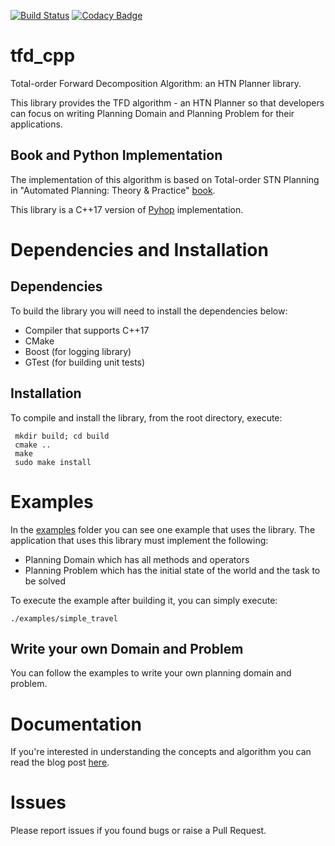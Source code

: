 [![Build Status](https://travis-ci.com/debbynirwan/tfd_cpp.svg?branch=main)](https://travis-ci.com/debbynirwan/tfd_cpp)
[![Codacy Badge](https://app.codacy.com/project/badge/Grade/d6826864d8894a0ea5c1aa27671e6239)](https://www.codacy.com/gh/debbynirwan/tfd_cpp/dashboard?utm_source=github.com&amp;utm_medium=referral&amp;utm_content=debbynirwan/tfd_cpp&amp;utm_campaign=Badge_Grade)
# tfd_cpp
Total-order Forward Decomposition Algorithm: an HTN Planner library.

This library provides the TFD algorithm - an HTN Planner so that developers can focus on writing Planning Domain and Planning Problem for their applications.

## Book and Python Implementation
The implementation of this algorithm is based on Total-order STN Planning in "Automated Planning: Theory & Practice" [book](https://www.amazon.sg/Automated-Planning-Practice-Malik-Ghallab/dp/1558608567).

This library is a C++17 version of [Pyhop](https://bitbucket.org/dananau/pyhop/src/master/) implementation.

# Dependencies and Installation
## Dependencies
To build the library you will need to install the dependencies below:
* Compiler that supports C++17
* CMake
* Boost (for logging library)
* GTest (for building unit tests)
## Installation
To compile and install the library, from the root directory, execute:

     mkdir build; cd build
     cmake ..
     make
     sudo make install

# Examples
In the [examples](examples) folder you can see one example that uses the library. The application that uses this library must implement the following:
* Planning Domain which has all methods and operators
* Planning Problem which has the initial state of the world and the task to be solved

To execute the example after building it, you can simply execute:

    ./examples/simple_travel

## Write your own Domain and Problem
You can follow the examples to write your own planning domain and problem.

# Documentation
If you're interested in understanding the concepts and algorithm you can read the blog post [here](https://towardsdatascience.com/total-order-forward-decomposition-an-htn-planner-cebae7555fff).

# Issues
Please report issues if you found bugs or raise a Pull Request.
